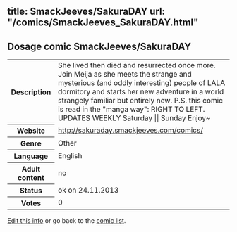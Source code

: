 title: SmackJeeves/SakuraDAY
url: "/comics/SmackJeeves_SakuraDAY.html"
---
Dosage comic SmackJeeves/SakuraDAY
-----------------------------------------

<p id="msg"></p>
<script type="text/javascript">
if (window.location.search === '?edit_info_mail=sent_ok') {
  var elem = document.getElementById("msg");
  elem.innerHTML = 'Edited information sucessfully sent for review, which is usually done daily. Thanks!';
  elem.className = 'ok';
}
</script>
<table class="comicinfo">
<tr>
<th>Description</th><td>She lived then died and resurrected once more. Join Meija as she meets the strange and mysterious (and oddly interesting) people of LALA dormitory and starts her new adventure in a world strangely familiar but entirely new. P.S. this comic is read in the &quot;manga way&quot;: RIGHT TO LEFT. UPDATES WEEKLY  Saturday || Sunday  Enjoy~</td>
</tr>
<tr>
<th>Website</th><td><a href="http://sakuraday.smackjeeves.com/comics/">http://sakuraday.smackjeeves.com/comics/</a></td>
</tr>
<tr>
<th>Genre</th><td>Other</td>
</tr>
<tr>
<th>Language</th><td>English</td>
</tr>
<tr>
<th>Adult content</th><td>no</td>
</tr>
<tr>
<th>Status</th><td>ok on 24.11.2013</td>
</tr>
<tr>
<th>Votes</th><td>0</td>
</tr>
</table>

[Edit this info](SmackJeeves_SakuraDAY_edit.html) or go back to the [comic list](../comic-index.html).
